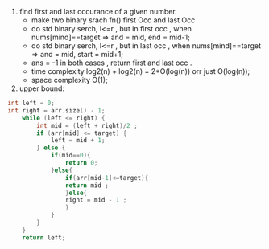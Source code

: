 1.  find first and last occurance of a given number.
    - make two binary srach fn() first Occ and last Occ
    - do std binary serch, l<=r , but in first occ , when nums[mind]==target => and = mid, end = mid-1;
    - do std binary serch, l<=r , but in last occ , when nums[mind]==target => and = mid, start = mid+1;
    - ans = -1 in both cases , return first and last occ .
    - time complexity log2(n) + log2(n) = 2\*O(log(n)) orr just O(log(n));
    - space complexity O(1);
2.  upper bound:

```cpp
int left = 0;
int right = arr.size() - 1;
    while (left <= right) {
        int mid = (left + right)/2 ;
        if (arr[mid] <= target) {
            left = mid + 1;
        } else {
            if(mid==0){
                return 0;
            }else{
                if(arr[mid-1]<=target){
                return mid ;
                }else{
                right = mid - 1 ;
                }
            }
        }
    }
    return left;
```
